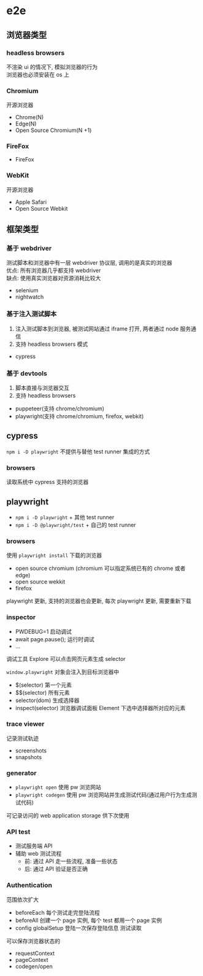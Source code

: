 # e2e

## 浏览器类型

### headless browsers

不渲染 ui 的情况下, 模拟浏览器的行为  
浏览器也必须安装在 os 上

### Chromium

开源浏览器

- Chrome(N)
- Edge(N)
- Open Source Chromium(N +1)

### FireFox

- FireFox

### WebKit

开源浏览器

- Apple Safari
- Open Source Webkit

## 框架类型

### 基于 webdriver

测试脚本和浏览器中有一层 webdriver 协议层, 调用的是真实的浏览器  
优点: 所有浏览器几乎都支持 webdriver  
缺点: 使用真实浏览器对资源消耗比较大

- selenium
- nightwatch

### 基于注入测试脚本

1. 注入测试脚本到浏览器, 被测试网站通过 iframe 打开, 两者通过 node 服务通信
2. 支持 headless browsers 模式

- cypress

### 基于 devtools

1. 脚本直接与浏览器交互
2. 支持 headless browsers

- puppeteer(支持 chrome/chromium)
- playwright(支持 chrome/chromium, firefox, webkit)

## cypress

`npm i -D playwright` 不提供与替他 test runner 集成的方式

### browsers

读取系统中 cypress 支持的浏览器

## playwright

- `npm i -D playwright` + 其他 test runner
- `npm i -D @playwright/test` + 自己的 test runner

### browsers

使用 `playwright install` 下载的浏览器  

- open source chromium (chromium 可以指定系统已有的 chrome 或者 edge)
- open source wekkit
- firefox

playwright 更新, 支持的浏览器也会更新, 每次 playwright 更新, 需要重新下载

### inspector

- PWDEBUG=1 启动调试
- await page.pause(); 运行时调试
- ...

调试工具 Explore 可以点击网页元素生成 selector

`window.playwright` 对象会注入到目标浏览器中

- $(selector)   第一个元素
- $$(selector)  所有元素
- selector(dom) 生成选择器
- inspect(selector) 浏览器调试面板 Element 下选中选择器所对应的元素

### trace viewer

记录测试轨迹

- screenshots
- snapshots

### generator

- `playwright open` 使用 pw 浏览网站
- `playwright codegen` 使用 pw 浏览网站并生成测试代码(通过用户行为生成测试代码)

可记录访问的 web application storage 供下次使用

### API test

- 测试服务端 API
- 辅助 web 测试流程
  - 前: 通过 API 走一些流程, 准备一些状态
  - 后: 通过 API 验证是否正确

### Authentication

范围依次扩大

- beforeEach 每个测试走完登陆流程
- beforeAll  创建一个 page 实例, 每个 test 都用一个 page 实例
- config globalSetup 登陆一次保存登陆信息 测试读取

可以保存浏览器状态的

- requestContext
- pageContext
- codegen/open
